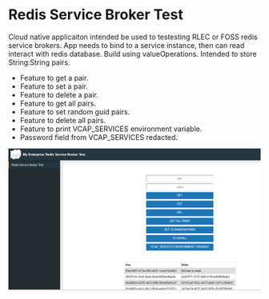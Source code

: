 # Redis Service Broker Test
Cloud native applicaiton intended be used to testesting RLEC or FOSS redis service brokers. 
App needs to bind to a service instance, then can read interact with redis database.
Build using valueOperations. Intended to store String:String pairs.
- Feature to get a pair.
- Feature to set a pair.
- Feature to delete a pair.
- Feature to get all pairs.
- Feature to set random guid pairs.
- Feature to delete all pairs.
- Feature to print VCAP_SERVICES environment variable.
- Password field from VCAP_SERVICES redacted.

![](src/main/resources/static/img/screenshot.png)
